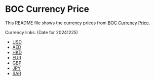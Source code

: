 # BOC Currency Price

This README file shows the currency prices from [BOC Currency Price](https://www.boc.cn/sourcedb/whpj/).

Currency links: (Date for 20241225)

- [USD](https://bocurrencyprice.techina.science/BOC_CURRENCY_PRICE/USD/20241225.json)
- [AED](https://bocurrencyprice.techina.science/BOC_CURRENCY_PRICE/AED/20241225.json)
- [HKD](https://bocurrencyprice.techina.science/BOC_CURRENCY_PRICE/HKD/20241225.json)
- [EUR](https://bocurrencyprice.techina.science/BOC_CURRENCY_PRICE/EUR/20241225.json)
- [GBP](https://bocurrencyprice.techina.science/BOC_CURRENCY_PRICE/GBP/20241225.json)
- [JPY](https://bocurrencyprice.techina.science/BOC_CURRENCY_PRICE/JPY/20241225.json)
- [SAR](https://bocurrencyprice.techina.science/BOC_CURRENCY_PRICE/SAR/20241225.json)
